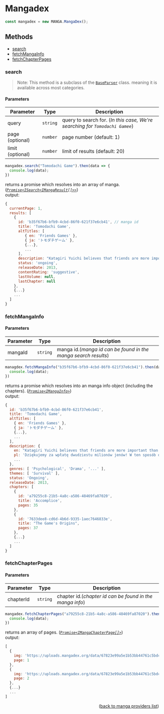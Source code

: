 <h1> Mangadex </h1>

```ts
const mangadex = new MANGA.MangaDex();
```

<h2>Methods</h2>

- [search](#search)
- [fetchMangaInfo](#fetchmangainfo)
- [fetchChapterPages](#fetchchapterpages)

### search
> Note: This method is a subclass of the [`BaseParser`](https://github.com/galaxywolfv/devanime-library/blob/master/src/models/base-parser.ts) class. meaning it is available across most categories.
>
<h4>Parameters</h4>

| Parameter        | Type     | Description                                                                  |
| ---------------- | -------- | ---------------------------------------------------------------------------- |
| query            | `string` | query to search for. (*In this case, We're searching for `Tomodachi Gamee`*) |
| page (optional)  | `number` | page number (default: 1)                                                     |
| limit (optional) | `number` | limit of results (default: 20)                                               |

```ts
mangadex.search("Tomodachi Game").then(data => {
  console.log(data);
})
```
returns a promise which resolves into an array of manga. (*[`Promise<ISearch<IMangaResult[]>>`](https://github.com/galaxywolfv/devanime-library/blob/master/src/models/types.ts#L97-L106)*)\
output:
```js
{
  currentPage: 1,
  results: [
    {
      id: 'b35f67b6-bfb9-4cbd-86f0-621f37e6cb41', // manga id
      title: 'Tomodachi Game',
      altTitles: [
         { en: 'Friends Games' },
         { ja: 'トモダチゲーム' },
         {...},
         ...
      ],
      description: "Katagiri Yuichi believes that friends are more important than money, but he also knows the hardships of not having enough funds. He works hard to save up in ...",
      status: 'ongoing',
      releaseDate: 2013,
      contentRating: 'suggestive',
      lastVolume: null,
      lastChapter: null
    },
    {...}
    ...
  ]
}
```

### fetchMangaInfo

<h4>Parameters</h4>

| Parameter | Type     | Description                                                    |
| --------- | -------- | -------------------------------------------------------------- |
| mangaId   | `string` | manga id.(*manga id can be found in the manga search results*) |

```ts
managdex.fetchMangaInfo("b35f67b6-bfb9-4cbd-86f0-621f37e6cb41").then(data => {
  console.log(data);
})
```
returns a promise which resolves into an manga info object (including the chapters). (*[`Promise<IMangaInfo>`](https://github.com/galaxywolfv/devanime-library/blob/master/src/models/types.ts#L115-L120)*)\
output:
```js
{
  id: 'b35f67b6-bfb9-4cbd-86f0-621f37e6cb41',
  title: 'Tomodachi Game',
  altTitles: [
    { en: 'Friends Games' },
    { ja: 'トモダチゲーム' },
    {...},
    ...
  ],
  description: {
    en: "Katagiri Yuichi believes that friends are more important than money, but he also knows the hardships ...',
    pl: 'Dziękujemy za wpłatę dwudziestu milionów jenów! W ten sposób dołączyliście do jedynej w swoim rodzaju gry przyjaciół! Witajcie...",
    ...
  },
  genres: [ 'Psychological', 'Drama', '...' ],
  themes: [ 'Survival' ],
  status: 'Ongoing',
  releaseDate: 2013,
  chapters: [
    {
      id: 'a79255c8-21b5-4a8c-a586-48469fa87020',
      title: 'Accomplice',
      pages: 35
    },
    {
      id: '7633dee8-cd6d-4b6d-9335-1aec7646833e',
      title: "The Game's Origins",
      pages: 37
    },
    {...}
    ...
  ]
}
```

### fetchChapterPages

<h4>Parameters</h4>

| Parameter | Type     | Description                                              |
| --------- | -------- | -------------------------------------------------------- |
| chapterId | `string` | chapter id.(*chapter id can be found in the manga info*) |

```ts
mangadex.fetchChapterPages("a79255c8-21b5-4a8c-a586-48469fa87020").then(data => {
  console.log(data);
})
```
returns an array of pages. (*[`Promise<IMangaChapterPage[]>`](https://github.com/galaxywolfv/devanime-library/blob/master/src/models/types.ts#L122-L126)*)\
output:
```js
[
  {
    img: 'https://uploads.mangadex.org/data/67823e99a5e1b53bb44761c5bdcc7f33/1-6d943848bde48cdc712585fa45d97bbbe5a0432c8ecdfa4e673d53ea6fb8fb28.png',
    page: 1
  },
  {
    img: 'https://uploads.mangadex.org/data/67823e99a5e1b53bb44761c5bdcc7f33/2-060d75ddda24ef3d0848b5517572c8dc3ff0a5fe44f90798f7c71a4f7ce23fd9.png',
    page: 2
  },
  {...}
  ...
]
```

<p align="end">(<a href="https://github.com/galaxywolfv/devanime-library/blob/master/docs/guides/manga.md#">back to manga providers list</a>)</p>
